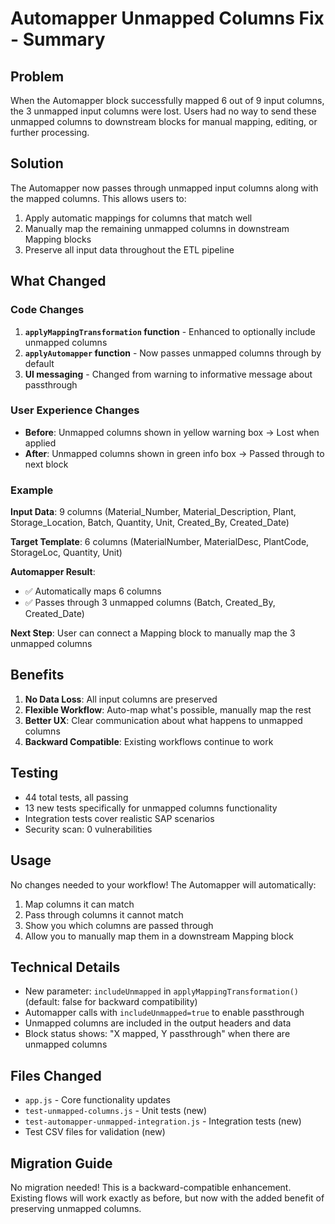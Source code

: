 # Automapper Unmapped Columns Fix - Summary

## Problem
When the Automapper block successfully mapped 6 out of 9 input columns, the 3 unmapped input columns were lost. Users had no way to send these unmapped columns to downstream blocks for manual mapping, editing, or further processing.

## Solution
The Automapper now passes through unmapped input columns along with the mapped columns. This allows users to:
1. Apply automatic mappings for columns that match well
2. Manually map the remaining unmapped columns in downstream Mapping blocks
3. Preserve all input data throughout the ETL pipeline

## What Changed

### Code Changes
1. **`applyMappingTransformation` function** - Enhanced to optionally include unmapped columns
2. **`applyAutomapper` function** - Now passes unmapped columns through by default
3. **UI messaging** - Changed from warning to informative message about passthrough

### User Experience Changes
- **Before**: Unmapped columns shown in yellow warning box → Lost when applied
- **After**: Unmapped columns shown in green info box → Passed through to next block

### Example
**Input Data**: 9 columns (Material_Number, Material_Description, Plant, Storage_Location, Batch, Quantity, Unit, Created_By, Created_Date)

**Target Template**: 6 columns (MaterialNumber, MaterialDesc, PlantCode, StorageLoc, Quantity, Unit)

**Automapper Result**:
- ✅ Automatically maps 6 columns
- ✅ Passes through 3 unmapped columns (Batch, Created_By, Created_Date)

**Next Step**: User can connect a Mapping block to manually map the 3 unmapped columns

## Benefits
1. **No Data Loss**: All input columns are preserved
2. **Flexible Workflow**: Auto-map what's possible, manually map the rest
3. **Better UX**: Clear communication about what happens to unmapped columns
4. **Backward Compatible**: Existing workflows continue to work

## Testing
- 44 total tests, all passing
- 13 new tests specifically for unmapped columns functionality
- Integration tests cover realistic SAP scenarios
- Security scan: 0 vulnerabilities

## Usage
No changes needed to your workflow! The Automapper will automatically:
1. Map columns it can match
2. Pass through columns it cannot match
3. Show you which columns are passed through
4. Allow you to manually map them in a downstream Mapping block

## Technical Details
- New parameter: `includeUnmapped` in `applyMappingTransformation()` (default: false for backward compatibility)
- Automapper calls with `includeUnmapped=true` to enable passthrough
- Unmapped columns are included in the output headers and data
- Block status shows: "X mapped, Y passthrough" when there are unmapped columns

## Files Changed
- `app.js` - Core functionality updates
- `test-unmapped-columns.js` - Unit tests (new)
- `test-automapper-unmapped-integration.js` - Integration tests (new)
- Test CSV files for validation (new)

## Migration Guide
No migration needed! This is a backward-compatible enhancement. Existing flows will work exactly as before, but now with the added benefit of preserving unmapped columns.
